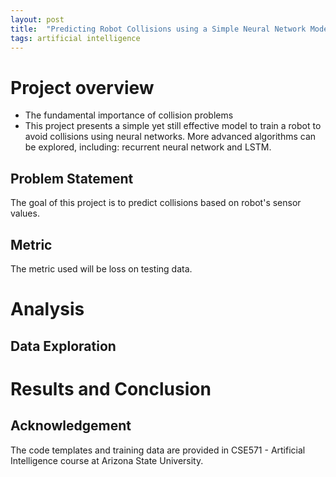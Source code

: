 ```yaml
---
layout: post
title:  "Predicting Robot Collisions using a Simple Neural Network Model"
tags: artificial intelligence
---
```




# Project overview

- The fundamental importance of collision problems
- This project presents a simple yet still effective model to train a robot to avoid collisions using neural networks. More advanced algorithms can be explored, including: recurrent neural network and LSTM.

## Problem Statement 

The goal of this project is to predict collisions based on robot's sensor values. 

## Metric

The metric used will be loss on testing data. 

# Analysis 

## Data Exploration



# Results and Conclusion 





## Acknowledgement

The code templates and training data are provided in CSE571 - Artificial Intelligence course at Arizona State University. 